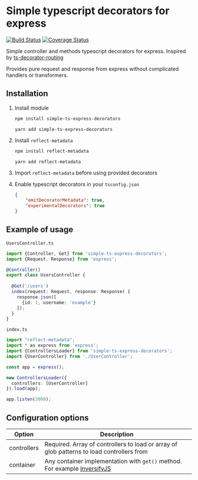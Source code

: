 # Simple typescript decorators for express

[![Build Status](https://travis-ci.com/arnidan/simple-ts-express-decorators.svg?branch=master)](https://travis-ci.com/arnidan/simple-ts-express-decorators)
[![Coverage Status](https://coveralls.io/repos/github/arnidan/simple-ts-express-decorators/badge.svg?branch=master)](https://coveralls.io/github/arnidan/simple-ts-express-decorators?branch=master)

Simple controller and methods typescript decorators for express. 
Inspired by [ts-decorator-routing](https://github.com/nehalist/) 

Provides pure request and response from express without complicated handlers or transformers. 

## Installation

1. Install module

    ```bash
    npm install simple-ts-express-decorators
    ```
    
    ```
    yarn add simple-ts-express-decorators
    ```

1. Install `reflect-metadata`

    ```bash
    npm install reflect-metadata
    ```
    
    ```
    yarn add reflect-metadata
    ```

1. Import `reflect-metadata` before using provided decorators

1. Enable typescript decorators in your `tsconfig.json`

    ```json
    {
        "emitDecoratorMetadata": true,
        "experimentalDecorators": true
    }
    ````

## Example of usage

`UsersController.ts`

```typescript
import {Controller, Get} from 'simple-ts-express-decorators'; 
import {Request, Response} from 'express';

@Controller()
export class UsersController {
  
  @Get('/users')
  index(request: Request, response: Response) {
    response.json([
      {id: 1, username: 'example'}
    ]);
  }
}
```

`index.ts`

```typescript
import "reflect-metadata";
import * as express from 'express';
import {ControllersLoader} from 'simple-ts-express-decorators';
import {UserController} from './UserController'; 

const app = express();

new ControllersLoader({
  controllers: [UserController]
}).load(app);

app.listen(3000);
```

## Configuration options

| Option | Description |
| --- | --- |
| controllers | Required. Array of controllers to load or array of glob patterns to load controllers from |
| container | Any container implementation with `get()` method. For example [InversifyJS](https://github.com/inversify/InversifyJS)
